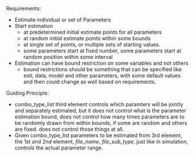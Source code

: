 Requirements:
- Estimate individual or set of Parameters
- Start estimation
  + at predetermined initial estimate points for all parameters
  + at random initial estimate points within some bounds
  + at single set of points, or multiple sets of starting values.
  + some parameters start at fixed number, some parameters start at random position within some interval
- Estimation can have bound restriction on some variables and not others
  + bound restrictions should be something that can be specified like esti, data, model and other parameters, with some default values and then could change as well based on requirements.

Guiding Principle:
- combo_type_list third element controls which paramters will be jointly and separately estimated, but it does not control what is the parameter estimation bound, does not control how many times parameters are to be randomly drawn from within bounds, if some are random and others are fixed. does not control those things at all.
- Given combo_type_list parameters to be estimated from 3rd element, the 1st and 2nd element, *file_name*, *file_sub_type*, just like in simulation, controls the actual parameter range.
